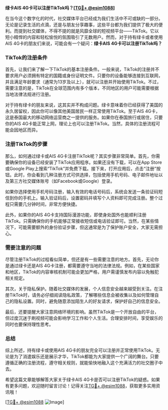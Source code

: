 **绿卡AIS 4G卡可以注册TikTok吗？[[TG💪+ @esim1088](https://t.me/s/esim1088)]**

在当今这个数字化的时代，社交媒体平台已经成为我们生活中不可或缺的一部分。无论是记录生活的点滴，还是与朋友分享趣事，这些平台都为我们提供了极大的便利。而提到社交媒体，不得不提的就是风靡全球的短视频平台——TikTok。它以短小精悍的内容和轻松愉悦的氛围吸引了无数用户。然而，对于持有绿卡或者使用AIS 4G卡的朋友们来说，可能会有一个疑问：**绿卡AIS 4G卡可以注册TikTok吗？**

### TikTok的注册条件

首先，让我们来了解一下TikTok的基本注册条件。一般来说，TikTok的注册并不要求用户必须拥有特定的国籍或身份证明文件。只要你的设备能够连接到互联网，并且满足年龄要求（通常为13岁及以上），就可以注册并开始使用TikTok。不过，需要注意的是，TikTok在全球范围内有多个版本，不同地区的用户可能需要根据当地法律法规进行注册。

对于持有绿卡的朋友来说，这其实并不构成问题。绿卡意味着你已经获得了美国的永久居留权，因此你可以像其他美国居民一样正常使用TikTok。至于AIS 4G卡，这是泰国最大的移动网络运营商之一提供的服务。如果你在泰国旅行或居住，只要你的AIS 4G卡能正常上网，理论上也可以注册TikTok。当然，具体的注册流程可能会因地区而异。

### 注册TikTok的步骤

那么，如何通过绿卡或AIS 4G卡注册TikTok呢？其实步骤非常简单。首先，你需要确保你的设备已经安装了TikTok应用程序。如果还没有下载，可以在App Store或Google Play上搜索“TikTok”并免费下载。接下来，打开应用后，点击“注册”按钮。此时，你会看到几种注册方式可供选择，包括使用手机号码、电子邮件地址以及第三方社交媒体账号（如Facebook或Google）登录。

如果你选择使用手机号码注册，输入有效的电话号码后，系统会发送一条验证码短信到你的手机上。输入验证码后，设置密码并填写个人资料即可完成注册。整个过程只需要几分钟时间，非常方便快捷。

此外，如果你的AIS 4G卡支持国际漫游功能，即使身处国外也能顺利注册TikTok。只需确保你的手机能够正常接收短信或电话验证即可。当然，在某些情况下，可能需要额外的身份验证步骤，但这通常是为了保护账户安全，大家无需担心。

### 需要注意的问题

尽管注册TikTok的过程看似简单，但还是有一些需要注意的地方。首先，无论你是通过绿卡还是AIS 4G卡注册，都需要遵守当地的法律法规。例如，在某些国家和地区，TikTok的内容审核机制可能会更加严格，用户需谨慎发布内容以免触犯相关规定。

其次，关于隐私保护。随着社交媒体的发展，个人信息安全越来越受到关注。在注册TikTok时，请务必仔细阅读隐私政策，了解哪些信息会被收集以及如何管理自己的隐私设置。同时，避免随意添加陌生人的好友请求，保护好自己的信息安全。

最后，还要提醒大家注意网络环境的影响。虽然TikTok是一个开放自由的平台，但过度沉迷于刷视频可能会影响学习工作和个人生活。合理安排时间，享受娱乐的同时也要保持理性思考。

### 总结

综上所述，持有绿卡或使用AIS 4G卡的朋友完全可以注册并正常使用TikTok。无论是为了消遣娱乐还是展示才华，TikTok都能为大家提供一个广阔的舞台。只要遵循正确的注册流程，遵守相关规则，就能愉快地融入这个充满活力的社交圈子中去。

希望这篇文章能够解答大家关于绿卡AIS 4G卡是否可以注册TikTok的疑惑。如果有更多问题，欢迎随时留言讨论！记得关注[TG💪+ @esim1088](https://t.me/s/esim1088)，获取更多实用资讯哦！

[[TG💪+ @esim1088](https://t.me/s/esim1088) ![Image](https://i.postimg.cc/4NQfJmqS/Snipaste-2025-05-13-00-14-12.png)]